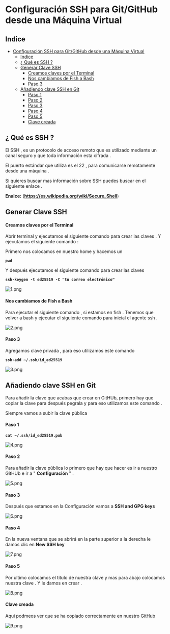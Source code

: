 # Configuración SSH para Git/GitHub desde una Máquina Virtual

## Indice 

- [Configuración SSH para Git/GitHub desde una Máquina Virtual](#configuración-ssh-para-gitgithub-desde-una-máquina-virtual)
  - [Indice](#indice)
  - [¿ Qué es SSH ?](#-qué-es-ssh-)
  - [Generar Clave SSH](#generar-clave-ssh)
      - [Creamos claves por el Terminal](#creamos-claves-por-el-terminal)
      - [Nos cambiamos de Fish a Bash](#nos-cambiamos-de-fish-a-bash)
      - [Paso 3](#paso-3)
  - [Añadiendo clave SSH en Git](#añadiendo-clave-ssh-en-git)
      - [Paso 1](#paso-1)
      - [Paso 2](#paso-2)
      - [Paso 3](#paso-3-1)
      - [Paso 4](#paso-4)
      - [Paso 5](#paso-5)
      - [Clave creada](#clave-creada)

## ¿ Qué es SSH ?

El SSH , es un protocolo de acceso remoto que es utilizado mediante un canal seguro y que toda información esta cifrada .

El puerto estándar que utiliza es el 22 , para comunicarse remotamente desde una màquina .

Si quieres buscar mas información sobre SSH puedes buscar en el siguiente enlace .

**Enalce:** (**https://es.wikipedia.org/wiki/Secure_Shell**)


## Generar Clave SSH 

#### Creamos claves por el Terminal

Abrir terminal y ejecutamos el siguiente comando para crear las claves . Y ejecutamos el siguiente comando :

Primero nos colocamos en nuestro home y hacemos un 

**`pwd`** 

Y después ejecutamos el siguiente comando para crear las claves 

**`ssh-keygen -t ed25519 -C "tu correo electrónico"`**

![1.png](./img/1.png)

#### Nos cambiamos de Fish a Bash 

Para ejecutar el siguiente comando , si estamos en fish . Tenemos que volver a bash y ejecutar el siguiente comando para inicial el agente ssh .

![2.png](./img/2.png)

#### Paso 3 

Agregamos clave privada , para eso utilizamos este comando 

**`ssh-add ~/.ssh/id_ed25519`**

![3.png](./img/3.png)

## Añadiendo clave SSH en Git 

Para añadir la clave que acabas que crear en GitHUb, primero hay que copiar la clave para después pegrala y para eso utilizamos este comando .

Siempre vamos a subir la clave pública 

#### Paso 1 

**`cat ~/.ssh/id_ed25519.pub`**

![4.png](./img/4.png)

#### Paso 2

Para añadir la clave pública lo primero que hay que hacer es  ir a nuestro GitHUb e ir a " **Configuración** " .

![5.png](./img/5.png)

#### Paso 3

Después que estamos en la Configuración vamos a **SSH and GPG keys** 

![6.png](./img/6.png)

#### Paso 4 

En la nueva ventana que se abrirá en la parte superior a la derecha le damos clic en **New SSH key**

![7.png](./img/7.png)

#### Paso 5 

Por ultimo colocamos el titulo de nuestra clave y mas para abajo colocamos nuestra clave . Y le damos en crear .

![8.png](./img/8.png)

#### Clave creada 

Aqui podmeos ver que se ha copiado correctamente en nuestro GitHub

![9.png](./img/9.png)